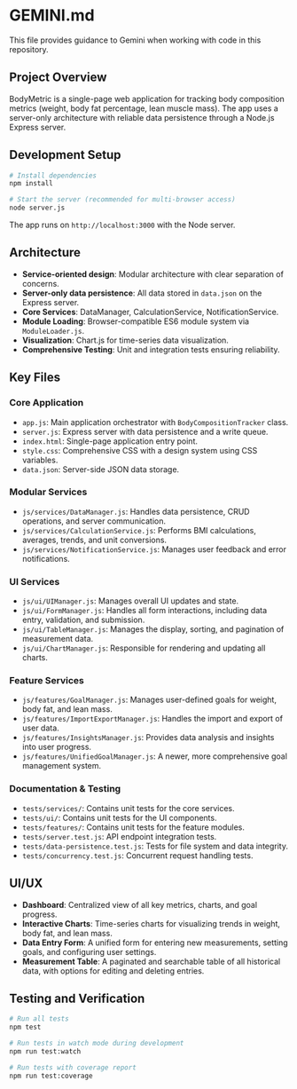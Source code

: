# GEMINI.md

This file provides guidance to Gemini when working with code in this repository.

## Project Overview

BodyMetric is a single-page web application for tracking body composition metrics (weight, body fat percentage, lean muscle mass). The app uses a server-only architecture with reliable data persistence through a Node.js Express server.

## Development Setup

```bash
# Install dependencies
npm install

# Start the server (recommended for multi-browser access)
node server.js
```

The app runs on `http://localhost:3000` with the Node server.

## Architecture

- **Service-oriented design**: Modular architecture with clear separation of concerns.
- **Server-only data persistence**: All data stored in `data.json` on the Express server.
- **Core Services**: DataManager, CalculationService, NotificationService.
- **Module Loading**: Browser-compatible ES6 module system via `ModuleLoader.js`.
- **Visualization**: Chart.js for time-series data visualization.
- **Comprehensive Testing**: Unit and integration tests ensuring reliability.

## Key Files

### Core Application
- `app.js`: Main application orchestrator with `BodyCompositionTracker` class.
- `server.js`: Express server with data persistence and a write queue.
- `index.html`: Single-page application entry point.
- `style.css`: Comprehensive CSS with a design system using CSS variables.
- `data.json`: Server-side JSON data storage.

### Modular Services
- `js/services/DataManager.js`: Handles data persistence, CRUD operations, and server communication.
- `js/services/CalculationService.js`: Performs BMI calculations, averages, trends, and unit conversions.
- `js/services/NotificationService.js`: Manages user feedback and error notifications.

### UI Services
- `js/ui/UIManager.js`: Manages overall UI updates and state.
- `js/ui/FormManager.js`: Handles all form interactions, including data entry, validation, and submission.
- `js/ui/TableManager.js`: Manages the display, sorting, and pagination of measurement data.
- `js/ui/ChartManager.js`: Responsible for rendering and updating all charts.

### Feature Services
- `js/features/GoalManager.js`: Manages user-defined goals for weight, body fat, and lean mass.
- `js/features/ImportExportManager.js`: Handles the import and export of user data.
- `js/features/InsightsManager.js`: Provides data analysis and insights into user progress.
- `js/features/UnifiedGoalManager.js`: A newer, more comprehensive goal management system.

### Documentation & Testing
- `tests/services/`: Contains unit tests for the core services.
- `tests/ui/`: Contains unit tests for the UI components.
- `tests/features/`: Contains unit tests for the feature modules.
- `tests/server.test.js`: API endpoint integration tests.
- `tests/data-persistence.test.js`: Tests for file system and data integrity.
- `tests/concurrency.test.js`: Concurrent request handling tests.

## UI/UX

- **Dashboard**: Centralized view of all key metrics, charts, and goal progress.
- **Interactive Charts**: Time-series charts for visualizing trends in weight, body fat, and lean mass.
- **Data Entry Form**: A unified form for entering new measurements, setting goals, and configuring user settings.
- **Measurement Table**: A paginated and searchable table of all historical data, with options for editing and deleting entries.

## Testing and Verification

```bash
# Run all tests
npm test

# Run tests in watch mode during development
npm run test:watch

# Run tests with coverage report
npm run test:coverage
```
